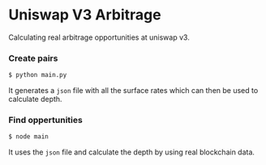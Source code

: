 # Uniswap V3 Arbitrage
Calculating real arbitrage opportunities at uniswap v3.

### Create pairs
```python
$ python main.py
```
It generates a `json` file with all the surface rates which can then be used to calculate depth.

### Find oppertunities
```js
$ node main
```
It uses the `json` file and calculate the depth by using real blockchain data.
